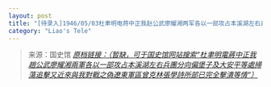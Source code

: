 ```yaml
---
layout: post
title: "[待录入]1946/05/03杜聿明电蒋中正我赵公武廖耀湘两军各以一部攻占本溪湖左右兵团分向偏堡子及大安平等处扫荡追击又近来与我对战之伪辽东军区曾克林张学诗所部已完全击溃等情"
category: "Liao's Tele"
---
```



> 来源：国史馆 [*原档链接：（暂缺，可于国史馆网站搜索“杜聿明電蔣中正我趙公武廖耀湘兩軍各以一部攻占本溪湖左右兵團分向偏堡子及大安平等處掃蕩追擊又近來與我對戰之偽遼東軍區曾克林張學詩所部已完全擊潰等情“）*]()
